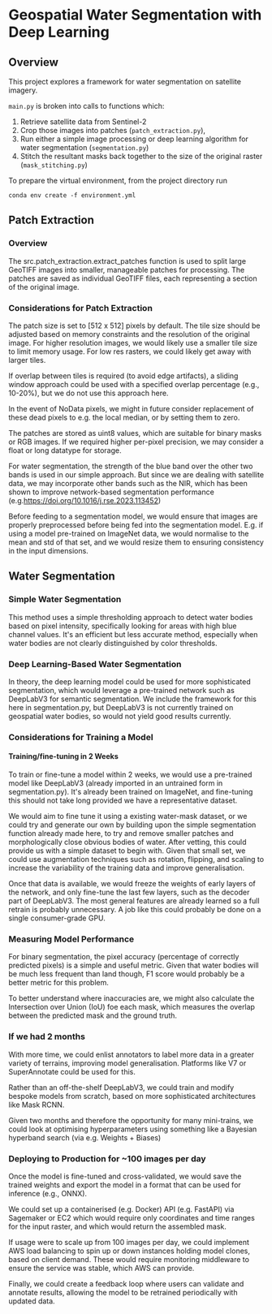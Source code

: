 # Geospatial Water Segmentation with Deep Learning
## Overview
This project explores a framework for water segmentation on satellite imagery.

`main.py` is broken into calls to functions which:
1) Retrieve satellite data from Sentinel-2
2) Crop those images into patches (`patch_extraction.py`), 
3) Run either a simple image processing or deep learning algorithm for water segmentation (`segmentation.py`)
4) Stitch the resultant masks back together to the size of the original raster (`mask_stitching.py`)

To prepare the virtual environment, from the project directory run

`conda env create -f environment.yml`

## Patch Extraction
### Overview
The src.patch_extraction.extract_patches function is used to split large GeoTIFF images into smaller, manageable patches for processing. The patches are saved as individual GeoTIFF files, each representing a section of the original image.

### Considerations for Patch Extraction
The patch size is set to [512 x 512] pixels by default. The tile size should be adjusted based on memory constraints and the resolution of the original image. For higher resolution images, we would likely use a smaller tile size to limit memory usage. 
For low res rasters, we could likely get away with larger tiles.

If overlap between tiles is required (to avoid edge artifacts), a sliding window approach could be used with a specified overlap percentage (e.g., 10-20%), but we do not use this approach here.

In the event of NoData pixels, we might in future consider replacement of these dead pixels to e.g. the local median, or by setting them to zero.

The patches are stored as uint8 values, which are suitable for binary masks or RGB images. If we required higher per-pixel precision, we may consider a float or long datatype for storage.

For water segmentation, the strength of the blue band over the other two bands is used in our simple approach. But since we are dealing with satellite data, we may incorporate other bands such as the NIR, which has been shown to improve network-based segmentation performance (e.g.https://doi.org/10.1016/j.rse.2023.113452)

Before feeding to a segmentation model, we would ensure that images are properly preprocessed before being fed into the segmentation model. E.g. if using a model pre-trained on ImageNet data, we would normalise to the mean and std of that set, and we would resize them to ensuring consistency in the input dimensions.





## Water Segmentation
### Simple Water Segmentation
This method uses a simple thresholding approach to detect water bodies based on pixel intensity, specifically looking for areas with high blue channel values. It's an efficient but less accurate method, especially when water bodies are not clearly distinguished by color thresholds.
### Deep Learning-Based Water Segmentation
In theory, the deep learning model could be used for more sophisticated segmentation, which would leverage a pre-trained network such as DeepLabV3 for semantic segmentation. We include the framework for this here in segmentation.py, but DeepLabV3 is not currently trained on geospatial water bodies, so would not yield good results currently.

### Considerations for Training a Model
#### Training/fine-tuning in 2 Weeks
To train or fine-tune a model within 2 weeks, we would use a pre-trained model like DeepLabV3 (already imported in an untrained form in segmentation.py). It's already been trained on ImageNet, and fine-tuning this should not take long provided we have a representative dataset.

We would aim to fine tune it using a existing water-mask dataset, or we could try and generate our own by building upon the simple segmentation function already made here, to try and remove smaller patches and morphologically close obvious bodies of water. After vetting, this could provide us with a simple dataset to begin with. 
Given that small set, we could use augmentation techniques such as rotation, flipping, and scaling to increase the variability of the training data and improve generalisation.

Once that data is available, we would freeze the weights of early layers of the network, and only fine-tune the last few layers, such as the decoder part of DeepLabV3. The most general features are already learned so a full retrain is probably unnecessary.
A job like this could probably be done on a single consumer-grade GPU.

### Measuring Model Performance
For binary segmentation, the pixel accuracy (percentage of correctly predicted pixels) is a simple and useful metric. Given that water bodies will be much less frequent than land though, F1 score would probably be a better metric for this problem.

To better understand where inaccuracies are, we might also calculate the Intersection over Union (IoU) foe each mask, which measures the overlap between the predicted mask and the ground truth.

### If we had 2 months
With more time, we could enlist annotators to label more data in a greater variety of terrains, improving model generalisation. Platforms like V7 or SuperAnnotate could be used for this.

Rather than an off-the-shelf DeepLabV3, we could train and modify bespoke models from scratch, based on more sophisticated architectures like Mask RCNN.

Given two months and therefore the opportunity for many mini-trains, we could look at optimising hyperparameters using something like a Bayesian hyperband search (via e.g. Weights + Biases)

### Deploying to Production for ~100 images per day
Once the model is fine-tuned and cross-validated, we would save the trained weights and export the model in a format that can be used for inference (e.g., ONNX).

We could set up a containerised (e.g. Docker) API (e.g. FastAPI) via Sagemaker or EC2 which would require only coordinates and time ranges for the input raster, and which would return the assembled mask.

If usage were to scale up from 100 images per day, we could implement AWS load balancing to spin up or down instances holding model clones, based on client demand. These would require monitoring middleware to ensure the service was stable, which AWS can provide.

Finally, we could create a feedback loop where users can validate and annotate results, allowing the model to be retrained periodically with updated data.